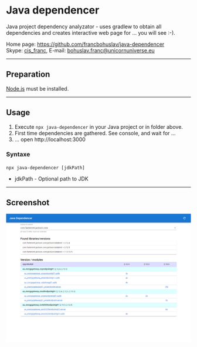 # Java dependencer

Java project dependency analyzator - uses gradlew to obtain all dependencies and creates interactive web page for ... you will see :-).

Home page: <https://github.com/francbohuslav/java-dependencer>  
Skype: [cis_franc](skype:cis_franc), E-mail: [bohuslav.franc@unicornuniverse.eu](bohuslav.franc@unicornuniverse.eu)

---

## Preparation

[Node.js](https://nodejs.org/) must be installed.

---

## Usage

1. Execute `npx java-dependencer` in your Java project or in folder above.
2. First time dependencies are gathered. See console, and wait for ...
3. ... open http://localhost:3000

### Syntaxe

`npx java-dependencer [jdkPath]`

- jdkPath - Optional path to JDK

---

## Screenshot

![screenshot](https://raw.githubusercontent.com/francbohuslav/java-dependencer/master/screenshot.png)

